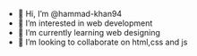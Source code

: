 - 👋 Hi, I’m @hammad-khan94
- 👀 I’m interested in web development 
- 🌱 I’m currently learning web designing
- 💞️ I’m looking to collaborate on html,css and js

<!---
hammad-khan94/hammad-khan94 is a ✨ special ✨ repository because its `README.md` (this file) appears on your GitHub profile.
You can click the Preview link to take a look at your changes.
--->
